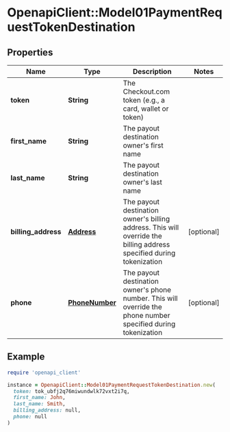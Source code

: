 # OpenapiClient::Model01PaymentRequestTokenDestination

## Properties

| Name | Type | Description | Notes |
| ---- | ---- | ----------- | ----- |
| **token** | **String** | The Checkout.com token (e.g., a card, wallet or token) |  |
| **first_name** | **String** | The payout destination owner&#39;s first name |  |
| **last_name** | **String** | The payout destination owner&#39;s last name |  |
| **billing_address** | [**Address**](Address.md) | The payout destination owner&#39;s billing address. This will override the billing address specified during tokenization | [optional] |
| **phone** | [**PhoneNumber**](PhoneNumber.md) | The payout destination owner&#39;s phone number. This will override the phone number specified during tokenization | [optional] |

## Example

```ruby
require 'openapi_client'

instance = OpenapiClient::Model01PaymentRequestTokenDestination.new(
  token: tok_ubfj2q76miwundwlk72vxt2i7q,
  first_name: John,
  last_name: Smith,
  billing_address: null,
  phone: null
)
```

